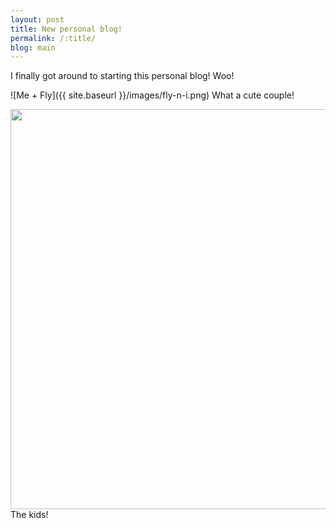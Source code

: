 ```yaml
---
layout: post
title: New personal blog!
permalink: /:title/
blog: main
---
```


I finally got around to starting this personal blog! Woo!

![Me + Fly]({{ site.baseurl }}/images/fly-n-i.png)
<span>What a cute couple!</span>


<img src="http://i.imgur.com/nbpvBZE.png" height="640px" />
<span>The kids!</span>
